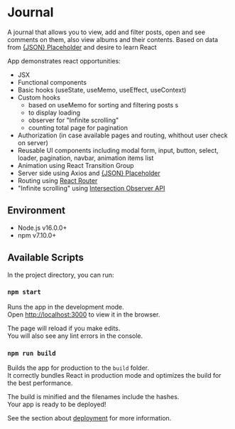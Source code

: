 # Journal

A journal that allows you to view, add and filter posts, open and see comments on them, also view albums and their contents. 
Based on data from [{JSON} Placeholder](https://jsonplaceholder.typicode.com/) and desire to learn React

App demonstrates react opportunities: 
* JSX
* Functional components
* Basic hooks (useState, useMemo, useEffect, useContext)
* Custom hooks 
  - based on useMemo for sorting and filtering posts s
  - to display loading
  - observer for "Infinite scrolling"
  - counting total page for pagination
* Authorization (in case available pages and routing, whithout user check on server)
* Reusable UI components including modal form, input, button, select, loader, pagination, navbar, animation items list
* Animation using React Transition Group
* Server side using Axios and [{JSON} Placeholder](https://jsonplaceholder.typicode.com/)
* Routing using [React Router](https://reactrouter.com/)
* "Infinite scrolling" using [Intersection Observer API](https://developer.mozilla.org/en-US/docs/Web/API/Intersection_Observer_API)

## Environment

* Node.js v16.0.0+
* npm v7.10.0+

## Available Scripts

In the project directory, you can run:

### `npm start`

Runs the app in the development mode.\
Open [http://localhost:3000](http://localhost:3000) to view it in the browser.

The page will reload if you make edits.\
You will also see any lint errors in the console.

### `npm run build`

Builds the app for production to the `build` folder.\
It correctly bundles React in production mode and optimizes the build for the best performance.

The build is minified and the filenames include the hashes.\
Your app is ready to be deployed!

See the section about [deployment](https://facebook.github.io/create-react-app/docs/deployment) for more information.
